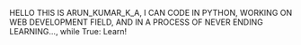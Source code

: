 HELLO THIS IS ARUN_KUMAR_K_A,
I CAN CODE IN PYTHON, 
WORKING ON WEB DEVELOPMENT FIELD, 
AND IN A PROCESS OF NEVER ENDING LEARNING...,
while True:
    Learn!


